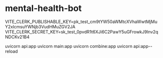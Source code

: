 # mental-health-bot

VITE_CLERK_PUBLISHABLE_KEY=pk_test_cm9tYW50aWMtcXVhaWwtMjMuY2xlcmsuYWNjb3VudHMuZGV2JA
VITE_CLERK_SECRET_KEY=sk_test_0pvdR1t6XJi6C2PawY5uGFrowkJ9lnv2qNDCKv21B4



uvicorn api:app uvicorn main:app 
 uvicorn combine:app
uvicorn api:app--reload
